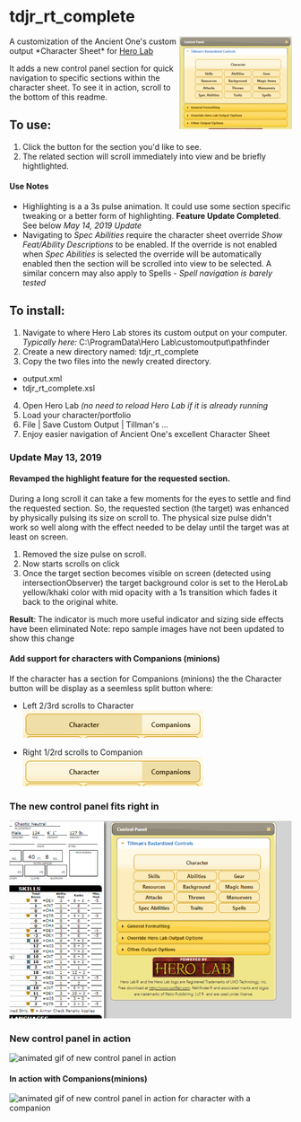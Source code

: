 # tdjr_rt_complete
<img src="https://github.com/tillmanjr/tdjr_rt_complete/raw/master/media/tdjr_rt_complete_mini.png" align="right" />
A customization of the Ancient One's custom output *Character Sheet* for <a href="http://www.wolflair.com/index.php?context=hero_lab">Hero Lab</a>

It adds a new control panel section for quick navigation to specific sections within the character sheet.
To see it in action, scroll to the bottom of this readme.

## To use:
1. Click the button for the section you'd like to see.
2. The related section will scroll immediately into view and be briefly hightlighted.

#### Use Notes
* Highlighting is a a 3s pulse animation. It could use some section specific tweaking or a better form of highlighting.
  **Feature Update Completed**. See below _May 14, 2019 Update_
* Navigating to *Spec Abilities* require the character sheet override *Show Feat/Ability Descriptions* to be enabled.
   If the override is not enabled when *Spec Abilities* is selected the override will be automatically enabled then the section will be scrolled into view
 to be selected.
A similar concern may also apply to Spells - *Spell navigation is barely tested*

## To install:
1. Navigate to where Hero Lab stores its custom output on your computer.
_Typically here:_ C:\ProgramData\Hero Lab\customoutput\pathfinder
2. Create a new directory named: tdjr_rt_complete
3. Copy the two files into the newly created directory.
* output.xml
* tdjr_rt_complete.xsl
4. Open Hero Lab _(no need to reload Hero Lab if it is already running_
5. Load your character/portfolio
6. File | Save Custom Output | Tillman's ...
7. Enjoy easier navigation of Ancient One's excellent Character Sheet

### Update May 13, 2019
#### Revamped the highlight feature for the requested section.

During a long scroll it can take a few moments for the eyes to settle and find the requested section.
So, the requested section (the target) was enhanced by physically pulsing its size on scroll to.
The physical size pulse didn't work so well along with the effect needed to be delay until the target was at least on screen.

1. Removed the size pulse on scroll.
2. Now starts scrolls on click
3. Once the target section becomes visible on screen (detected using intersectionObserver) the target background color is set to the HeroLab yellow/khaki color with mid opacity with a 1s transition which fades it back to the original white.

**Result**: The indicator is much more useful indicator and sizing side effects have been eliminated
Note: repo sample images have not been updated to show this change

#### Add support for characters with Companions (minions)

If the character has a section for Companions (minions) the the Character button will be display as a seemless split button where:
* Left 2/3rd scrolls to Character
![Character button highlighting character portion](
        https://github.com/tillmanjr/tdjr_rt_complete/raw/master/media/tdjr_rt_complete_btn_hover_character.png
      )

* Right 1/2rd scrolls to Companion
 ![Character button highlighting Companion portion](
        https://github.com/tillmanjr/tdjr_rt_complete/raw/master/media/tdjr_rt_complete_btn_hover_companion.png
      )

### The new control panel fits right in

![screenshot of new control panel](
        https://github.com/tillmanjr/tdjr_rt_complete/raw/master/media/tdjr_rt_complete_screenshot.png
      )

### New control panel in action
![animated gif of new control panel in action](
        https://github.com/tillmanjr/tdjr_rt_complete/raw/master/media/tdjr_rt_complete_see_it_in_action_2019May.gif
        )
#### In action with Companions(minions)
![animated gif of new control panel in action for character with a companion](
        https://github.com/tillmanjr/tdjr_rt_complete/raw/master/media/tdjr_rt_complete_see_it_in_action_w_companion_2019May.gif
        )

